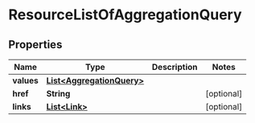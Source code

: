 

# ResourceListOfAggregationQuery

## Properties

Name | Type | Description | Notes
------------ | ------------- | ------------- | -------------
**values** | [**List&lt;AggregationQuery&gt;**](AggregationQuery.md) |  | 
**href** | **String** |  |  [optional]
**links** | [**List&lt;Link&gt;**](Link.md) |  |  [optional]



